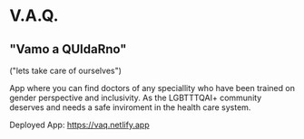 # V.A.Q.
## "Vamo a QUIdaRno" 
("lets take care of ourselves")


App where you can find doctors of any speciallity who have been trained on gender perspective and inclusivity. As the LGBTTTQAI+ community deserves and needs a safe inviroment in the health care system.


Deployed App:
https://vaq.netlify.app
